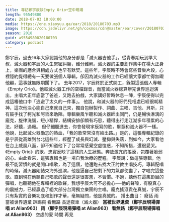 ```yaml
---
title: 專訪鄭宇辰談Empty Orio+空中現場
length: 95549800
date: 2018-07-03 18:00:00
media: https://one.xiaoyuu.ga/ear/2018/20180703.mp3
image: https://cdn.jsdelivr.net/gh/coxmos/cdn@master/ear/cover/20180703.jpeg
season: 2018
guid: a9554980020180703
category: podcast
---
```


鄭宇辰，過去16年大家認識他的身分都是「滅火器吉他手」。從青春期玩到準大叔，滅火器和宇辰的人生緊密糾纏，難分難解。滅火器的主要創作集中在楊大正身上，樂團的磨合與相處方式也早有默契。這些年，宇辰時不時會寫些音樂片段，心裡隱約覺得總有一天要做張個人專輯，卻因為滅火器的工作已經讓大家都忙得無暇他顧，這事就無限期擱下了。
去年2017，宇辰終於正式開工，錄製這張個人專輯《Empty Orio》。他趁滅火器工作的空檔錄音，而當滅火器總算辦完世界巡迴演出，主唱大正年底當了爸爸，又跑去拍戲，大家講好暫時休息一陣，宇辰便得以完成這樁他口中「逃避了太久的一件事」。
他說，和滅火器的哥們兒相處已經很耗精神，這次他決心能自己來就自己來，獨自包辦製作、詞曲、主唱、吉他、貝斯，只有鼓手找了柯光和阿哲來助陣。專輯樂風乍聽和滅火器師出同門，仍是暢快淋漓的龐克，旋律洗腦，短小精悍，結構安排卻頗有巧思，聽得出行走江湖多年積累的心法，好聽，過癮。
但仔細聽進去，你會發現宇辰寫的歌，畢竟和滅火器不一樣。他說，比起滅火器勵志的熱血，「我的歌常常沒有給出路。」是的，這張專輯紀錄的是宇辰從高雄到台北這些年，經歷了成長與幻滅、壓抑與失落，到如今，大家看他在台上威風八面，卻不知道他下了台常常感覺空虛惶惑，不知所措，還很愛哭。《Empty Orio》的歌，忠實反映了這樣的人生狀態。奔放激亢的搖滾，包覆著脆弱的心。由此看來，這張專輯也是一場自我治療的歷程。
宇辰說：做這張專輯，他最不能習慣的就是開口唱歌，為了這個，他還跑去找大正討教主唱技巧。專輯配唱的時候，滅火器剛結束海外巡演，他是逼自己把剩下的力氣都使盡了，才唱完這些歌。直到現在他聽自己唱歌的聲音還是很害羞，不習慣。不過，聽他在這集節目的彈唱，也聽聽他在專輯裡的歌聲，我想宇辰大可不必擔心──他的聲嗓，有股真心的震撼力，已經贏過了絕大部分台灣獨立樂團的主唱。龐克搖滾貴在真誠，宇辰不只有紮實的音樂功底和創作才華，毫無疑問，他是真誠的。
播出曲目：
廢話
雨
當被世界遺棄
趴踢爽
看無路
長途夜車（滅火器）
<strong>當被世界遺棄（鄭宇辰現場彈唱 at Alian963）
雨（鄭宇辰現場彈唱 at Alian963）
看無路（鄭宇辰現場彈唱 at Alian963）</strong>
空虛的愛
時間
再見

